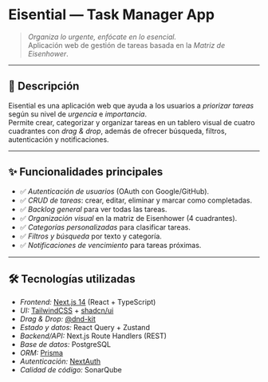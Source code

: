 # Eisential — Task Manager App  

> *Organiza lo urgente, enfócate en lo esencial.*  
> Aplicación web de gestión de tareas basada en la *Matriz de Eisenhower*.  

---

## 📌 Descripción  
Eisential es una aplicación web que ayuda a los usuarios a *priorizar tareas* según su nivel de *urgencia* e *importancia*.  
Permite crear, categorizar y organizar tareas en un tablero visual de cuatro cuadrantes con *drag & drop*, además de ofrecer búsqueda, filtros, autenticación y notificaciones.  

---

## ✨ Funcionalidades principales  
- ✅ *Autenticación de usuarios* (OAuth con Google/GitHub).  
- ✅ *CRUD de tareas*: crear, editar, eliminar y marcar como completadas.  
- ✅ *Backlog general* para ver todas las tareas.  
- ✅ *Organización visual* en la matriz de Eisenhower (4 cuadrantes).  
- ✅ *Categorías personalizadas* para clasificar tareas.  
- ✅ *Filtros y búsqueda* por texto y categoría.  
- ✅ *Notificaciones de vencimiento* para tareas próximas.  

---

## 🛠 Tecnologías utilizadas  
- *Frontend:* [Next.js 14](https://nextjs.org/) (React + TypeScript)  
- *UI:* [TailwindCSS](https://tailwindcss.com/) + [shadcn/ui](https://ui.shadcn.com/)  
- *Drag & Drop:* [@dnd-kit](https://dndkit.com/)  
- *Estado y datos:* React Query + Zustand  
- *Backend/API:* Next.js Route Handlers (REST)  
- *Base de datos:* PostgreSQL  
- *ORM:* [Prisma](https://www.prisma.io/)  
- *Autenticación:* [NextAuth](https://next-auth.js.org/)  
- *Calidad de código:* SonarQube
